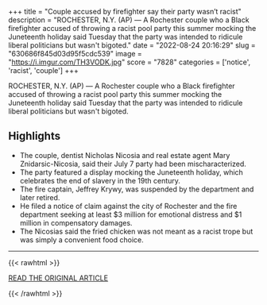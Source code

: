 +++
title = "Couple accused by firefighter say their party wasn’t racist"
description = "ROCHESTER, N.Y. (AP) — A Rochester couple who a Black firefighter accused of throwing a racist pool party  this summer mocking the Juneteenth holiday said Tuesday that the party was intended to ridicule liberal politicians but wasn't bigoted."
date = "2022-08-24 20:16:29"
slug = "630686f845d03d95f5cdc539"
image = "https://i.imgur.com/TH3VODK.jpg"
score = "7828"
categories = ['notice', 'racist', 'couple']
+++

ROCHESTER, N.Y. (AP) — A Rochester couple who a Black firefighter accused of throwing a racist pool party  this summer mocking the Juneteenth holiday said Tuesday that the party was intended to ridicule liberal politicians but wasn't bigoted.

## Highlights

- The couple, dentist Nicholas Nicosia and real estate agent Mary Znidarsic-Nicosia, said their July 7 party had been mischaracterized.
- The party featured a display mocking the Juneteenth holiday, which celebrates the end of slavery in the 19th century.
- The fire captain, Jeffrey Krywy, was suspended by the department and later retired.
- He filed a notice of claim against the city of Rochester and the fire department seeking at least $3 million for emotional distress and $1 million in compensatory damages.
- The Nicosias said the fried chicken was not meant as a racist trope but was simply a convenient food choice.

---

{{< rawhtml >}}
  <p class="article-category">
    <a target="_blank" href="https://apnews.com/article/race-and-ethnicity-rochester-holidays-45ae9dbada25007c1fbb14d725fb8e08">READ THE ORIGINAL ARTICLE</a>
  </p>
{{< /rawhtml >}}
